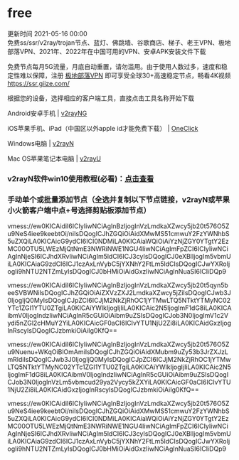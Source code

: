 # free  
更新时间 2021-05-16 00:00  
免费ss/ssr/v2ray/trojan节点、蓝灯、佛跳墙、谷歌商店、梯子、老王VPN、极地部落VPN、2021年、2022年在中国可用的VPN、安卓APK安装文件下载

免费节点每月5G流量，月底自动重置，请勿滥用。由于使用人数过多，速度和稳定性难以保障，注册 [极地部落VPN](https://ssr.giize.com/) 即可享受全球30+高速稳定节点，畅看4K视频 https://ssr.giize.com/

根据您的设备，选择相应的客户端工具，直接点击工具名称开始下载

Android安卓手机                             | [v2rayNG](https://github.com/2dust/v2rayNG/releases/download/1.4.12/v2rayNG_1.4.12_arm64-v8a.apk)  

iOS苹果手机、iPad（中国区以外apple id才能免费下载） | [OneClick](https://oneclick.earth/)  

Windows电脑                                 | [v2rayN](https://github.com/2dust/v2rayN/releases/download/3.27/v2rayN-Core.zip)   

Mac OS苹果笔记本电脑                            | [v2rayU](https://www.v2rayssr.com/go?url=https://github.com/yanue/V2rayU/releases/download/1.5.1/V2rayU.dmg)  

### v2rayN软件win10使用教程(必看)：[点击查看](https://us.gdivps.com/?p=108)  
 
### 手动单个或批量添加节点（全选并复制以下节点链接，v2rayN或苹果小火箭客户端中点+号选择剪贴板添加节点）  

vmess://ew0KICAidiI6ICIyIiwNCiAgInBzIjogInVzLmdkaXZwcy5jb20t576O5Zu9NeS4iee9keebtOi/niIsDQogICJhZGQiOiAidXMwMS51cmwuY2FzYWNhbS5uZXQiLA0KICAicG9ydCI6ICI0NDMiLA0KICAiaWQiOiAiYzNjZGY0YTgtY2EzMC00OTU5LWEzMjQtNmE3NWRiNWE1NGU4IiwNCiAgImFpZCI6ICIyIiwNCiAgInNjeSI6ICJhdXRvIiwNCiAgIm5ldCI6ICJ3cyIsDQogICJ0eXBlIjogIm5vbmUiLA0KICAiaG9zdCI6ICJ1czAxLnVybC5jYXNhY2FtLm5ldCIsDQogICJwYXRoIjogIi9hNTU2NTZmLyIsDQogICJ0bHMiOiAidGxzIiwNCiAgInNuaSI6ICIiDQp9

vmess://ew0KICAidiI6ICIyIiwNCiAgInBzIjogInVzLmdkaXZwcy5jb20t5qyn5beeSVBWNiIsDQogICJhZGQiOiAiZXVzZXJ2LmdkaXZwcy5jZiIsDQogICJwb3J0IjogIjQ0MyIsDQogICJpZCI6ICJjM2NkZjRhOC1jYTMwLTQ5NTktYTMyNC02YTc1ZGI1YTU0ZTgiLA0KICAiYWlkIjogIjIiLA0KICAic2N5IjogImF1dG8iLA0KICAibmV0IjogIndzIiwNCiAgInR5cGUiOiAibm9uZSIsDQogICJob3N0IjogImV1c2Vydi5nZGl2cHMuY2YiLA0KICAicGF0aCI6ICIvYTU1NjU2Zi8iLA0KICAidGxzIjogInRscyIsDQogICJzbmkiOiAiIg0KfQ==

vmess://ew0KICAidiI6ICIyIiwNCiAgInBzIjogInVzLmdkaXZwcy5jb20t576O5Zu9Nuenu+WKqOiBlOmAmiIsDQogICJhZGQiOiAidXMubm9uZy53b3JrZXJzLmRldiIsDQogICJwb3J0IjogIjQ0MyIsDQogICJpZCI6ICJjM2NkZjRhOC1jYTMwLTQ5NTktYTMyNC02YTc1ZGI1YTU0ZTgiLA0KICAiYWlkIjogIjIiLA0KICAic2N5IjogImF1dG8iLA0KICAibmV0IjogIndzIiwNCiAgInR5cGUiOiAibm9uZSIsDQogICJob3N0IjogInVzLm5vbmcud29ya2Vycy5kZXYiLA0KICAicGF0aCI6ICIvYTU1NjU2Zi8iLA0KICAidGxzIjogInRscyIsDQogICJzbmkiOiAiIg0KfQ==

vmess://ew0KICAidiI6ICIyIiwNCiAgInBzIjogInVzLmdkaXZwcy5jb20t576O5Zu9NeS4iee9keebtOi/niIsDQogICJhZGQiOiAidXMwMS51cmwuY2FzYWNhbS5uZXQiLA0KICAicG9ydCI6ICI0NDMiLA0KICAiaWQiOiAiYzNjZGY0YTgtY2EzMC00OTU5LWEzMjQtNmE3NWRiNWE1NGU4IiwNCiAgImFpZCI6ICIyIiwNCiAgInNjeSI6ICJhdXRvIiwNCiAgIm5ldCI6ICJ3cyIsDQogICJ0eXBlIjogIm5vbmUiLA0KICAiaG9zdCI6ICJ1czAxLnVybC5jYXNhY2FtLm5ldCIsDQogICJwYXRoIjogIi9hNTU2NTZmLyIsDQogICJ0bHMiOiAidGxzIiwNCiAgInNuaSI6ICIiDQp9
